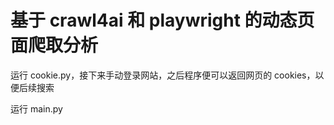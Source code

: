 # 基于 crawl4ai 和 playwright 的动态页面爬取分析
运行 cookie.py，接下来手动登录网站，之后程序便可以返回网页的 cookies，以便后续搜索

运行 main.py 